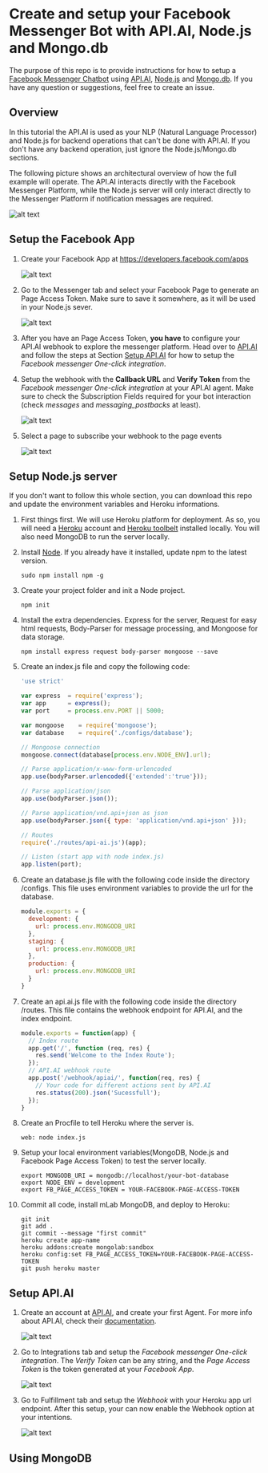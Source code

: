 # Create and setup your Facebook Messenger Bot with API.AI, Node.js and Mongo.db

The purpose of this repo is to provide instructions for how to setup a [Facebook Messenger
Chatbot](https://developers.facebook.com/docs/messenger-platform) using
[API.AI](https://api.ai/), [Node.js](https://nodejs.org) and
[Mongo.db](https://www.mongodb.com/). If you have any question or
suggestions, feel free to create an issue.


## Overview

In this tutorial the API.AI is used as your NLP (Natural Language Processor) and
Node.js for backend operations that can't be done with API.AI. If you don't have
any backend operation, just ignore the Node.js/Mongo.db sections.

The following picture shows an architectural overview of how the full example will
operate. The API.AI interacts directly with the Facebook Messenger Platform, while
the Node.js server will only interact directly to the Messenger Platform if
notification messages are required.


![alt text](https://github.com/Novatics/botalize/raw/master/images/overview.png "Facebook App")

## <a name="facebook"></a> Setup the Facebook App

1. Create your Facebook App at <https://developers.facebook.com/apps>

    ![alt text](https://github.com/Novatics/botalize/raw/master/images/create-app-facebook.png "Facebook App")

2. Go to the Messenger tab and select your Facebook Page to generate an Page
Access Token. Make sure to save it somewhere, as it will be used in your Node.js
sever.

    ![alt text](https://github.com/Novatics/botalize/raw/master/images/page-token-facebook.png "Facebook App")

3. After you have an Page Access Token, **you have** to configure your API.AI webhook to
explore the messenger platform. Head over to [API.AI](https://api.ai/) and follow
the steps at Section [Setup API.AI](#apiai) for how to setup the *Facebook messenger
One-click integration*.

4. Setup the webhook with the **Callback URL** and **Verify Token** from the *Facebook
messenger One-click integration* at your API.AI agent. Make sure to check the
Subscription Fields required for your bot interaction (check *messages* and
*messaging_postbacks* at least).

    ![alt text](https://github.com/Novatics/botalize/raw/master/images/webhook-facebook.png "Facebook App")

5. Select a page to subscribe your webhook to the page events

    ![alt text](https://github.com/Novatics/botalize/raw/master/images/webhook-approved-facebook.png "Facebook App")

## <a name="nodejs"></a> Setup Node.js server

If you don't want to follow this whole section, you can download this repo and
update the environment variables and Heroku informations.

1. First things first. We will use Heroku platform for deployment. As so,
you will need a [Heroku](https://www.heroku.com) account and [Heroku
toolbelt](https://devcenter.heroku.com/articles/heroku-cli#download-and-install)
installed locally. You will also need MongoDB to run the server locally.

2. Install [Node](https://nodejs.org/). If you already have it installed,
update npm to the latest version.
    ```
    sudo npm install npm -g
    ```

3. Create your project folder and init a Node project.
    ```
    npm init
    ```

4. Install the extra dependencies. Express for the server, Request for
easy html requests, Body-Parser for message processing, and Mongoose for
data storage.
    ```
    npm install express request body-parser mongoose --save
    ```

5. Create an index.js file and copy the following code:

    ```javascript
    'use strict'

    var express  = require('express');
    var app      = express();
    var port     = process.env.PORT || 5000;

    var mongoose    = require('mongoose');
    var database    = require('./configs/database');

    // Mongoose connection
    mongoose.connect(database[process.env.NODE_ENV].url);

    // Parse application/x-www-form-urlencoded
    app.use(bodyParser.urlencoded({'extended':'true'}));

    // Parse application/json            
    app.use(bodyParser.json());       

    // Parse application/vnd.api+json as json
    app.use(bodyParser.json({ type: 'application/vnd.api+json' }));

    // Routes
    require('./routes/api-ai.js')(app);

    // Listen (start app with node index.js)
    app.listen(port);
    ```

6. Create an database.js file with the following code inside the directory
/configs. This file uses environment variables to provide the url for the
database.

    ```javascript
    module.exports = {
      development: {
        url: process.env.MONGODB_URI
      },
      staging: {
        url: process.env.MONGODB_URI
      },
      production: {
        url: process.env.MONGODB_URI
      }
    }
    ```  

7. Create an api.ai.js file with the following code inside the directory /routes.
This file contains the webhook endpoint for API.AI, and the index endpoint.

    ```javascript
    module.exports = function(app) {
      // Index route
      app.get('/', function (req, res) {
        res.send('Welcome to the Index Route');
      });
      // API.AI webhook route
      app.post('/webhook/apiai/', function(req, res) {
        // Your code for different actions sent by API.AI
        res.status(200).json('Sucessfull');
      });
    }
    ```

8. Create an Procfile to tell Heroku where the server is.
    ```
    web: node index.js
    ```

9. Setup your local environment variables(MongoDB, Node.js and Facebook Page
Access Token) to test the server locally.
    ```
    export MONGODB_URI = mongodb://localhost/your-bot-database
    export NODE_ENV = development
    export FB_PAGE_ACCESS_TOKEN = YOUR-FACEBOOK-PAGE-ACCESS-TOKEN
    ```

10. Commit all code, install mLab MongoDB, and deploy to Heroku:
    ```
    git init
    git add .
    git commit --message "first commit"
    heroku create app-name
    heroku addons:create mongolab:sandbox
    heroku config:set FB_PAGE_ACCESS_TOKEN=YOUR-FACEBOOK-PAGE-ACCESS-TOKEN
    git push heroku master
    ```    


## <a name="apiai"></a> Setup API.AI

1. Create an account at [API.AI](https://api.ai/), and create your first Agent.
For more info about API.AI, check their [documentation](https://api.ai/docs/getting-started/basics).

    ![alt text](https://github.com/Novatics/botalize/raw/master/images/api-ai-intent.png "Facebook App")

2. Go to Integrations tab and setup the *Facebook messenger One-click integration*.
The *Verify Token* can be any string, and the *Page Access Token* is the token
generated at your *Facebook App*.

    ![alt text](https://github.com/Novatics/botalize/raw/master/images/api-ai-facebook.png "Facebook App")

3. Go to Fulfillment tab and setup the *Webhook* with your Heroku app url endpoint.
After this setup, your can now enable the Webhook option at your intentions.

    ![alt text](https://github.com/Novatics/botalize/raw/master/images/api-ai-webhook.png "Facebook App")


## <a name="mongodb"></a> Using MongoDB
